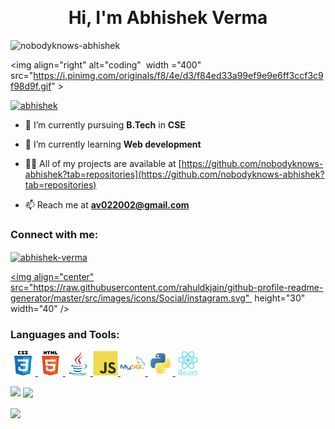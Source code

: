 <p align="center"> 



</p>



<h1 align="center">Hi, I'm Abhishek Verma</h1



<p align="left"> <img src="https://komarev.com/ghpvc/?username=nobodyknows-abhishek&label=Profile%20views&color=0e75b6&style=flat" alt="nobodyknows-abhishek" /> </p>



<img align="right" alt="coding"  width ="400" src="https://i.pinimg.com/originals/f8/4e/d3/f84ed33a99ef9e9e6ff3ccf3c9f98d9f.gif" >







<p align="left"> <a target="blank" href="https://www.instagram.com/nobodyknows_abhishek/" target="blank"><img src="https://img.shields.io/twitter/follow/nobodyknows_abhishek?logo=twitter&style=for-the-badge" alt="abhishek" /></a> </p>





- 🔭 I’m currently pursuing **B.Tech** in **CSE**





- 🌱 I’m currently learning **Web development**





- 👨‍💻 All of my projects are available at [https://github.com/nobodyknows-abhishek?tab=repositories](https://github.com/nobodyknows-abhishek?tab=repositories)







- 📫 Reach me at **av022002@gmail.com**





<h3 align="left">Connect with me:</h3>



<p align="left">





<a href="https://linkedin.com/in/abhishek-verma-149b51282/" target="blank"><img align="center" src="https://raw.githubusercontent.com/rahuldkjain/github-profile-readme-generator/master/src/images/icons/Social/linked-in-alt.svg" alt="abhishek-verma" height="30" width="40" /></a>



<a href="https://instagram.com/nobodyknows_abhishek" target="blank"><img align="center" src="https://raw.githubusercontent.com/rahuldkjain/github-profile-readme-generator/master/src/images/icons/Social/instagram.svg"  height="30" width="40" /></a>







</p>





<h3 align="left">Languages and Tools:</h3>



<p align="left"> <a href="https://www.w3schools.com/css/" target="_blank" rel="noreferrer"> <img src="https://raw.githubusercontent.com/devicons/devicon/master/icons/css3/css3-original-wordmark.svg" alt="css3" width="40" height="40"/> </a> <a href="https://www.w3.org/html/" target="_blank" rel="noreferrer"> <img src="https://raw.githubusercontent.com/devicons/devicon/master/icons/html5/html5-original-wordmark.svg" alt="html5" width="40" height="40"/> </a> <a href="https://www.java.com" target="_blank" rel="noreferrer"> <img src="https://raw.githubusercontent.com/devicons/devicon/master/icons/java/java-original.svg" alt="java" width="40" height="40"/> </a> <a href="https://developer.mozilla.org/en-US/docs/Web/JavaScript" target="_blank" rel="noreferrer"> <img src="https://raw.githubusercontent.com/devicons/devicon/master/icons/javascript/javascript-original.svg" alt="javascript" width="40" height="40"/> </a> <a href="https://www.mysql.com/" target="_blank" rel="noreferrer"> <img src="https://raw.githubusercontent.com/devicons/devicon/master/icons/mysql/mysql-original-wordmark.svg" alt="mysql" width="40" height="40"/> </a> <a href="https://www.python.org" target="_blank" rel="noreferrer"> <img src="https://raw.githubusercontent.com/devicons/devicon/master/icons/python/python-original.svg" alt="python" width="40" height="40"/> </a> <a href="https://reactjs.org/" target="_blank" rel="noreferrer"> <img src="https://raw.githubusercontent.com/devicons/devicon/master/icons/react/react-original-wordmark.svg" alt="react" width="40" height="40"/> </a> </p>





<p><img align="left" src="https://github-readme-stats.vercel.app/api/top-langs?username=nobodyknows-abhishek&show_icons=true&locale=en&layout=compact"  /></p>





<p>&nbsp;<img align="center" src="https://github-readme-stats.vercel.app/api?username=nobodyknows-abhishek&show_icons=true&locale=en" /></p>





<p><img align="center" src="https://github-readme-streak-stats.herokuapp.com/?user=nobodyknows-abhishek&" /></p>
